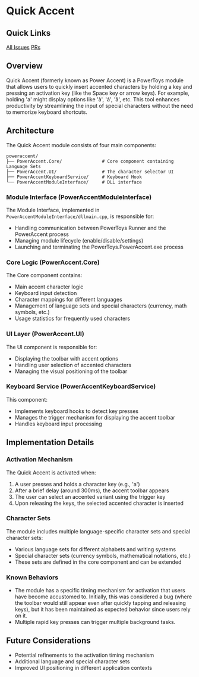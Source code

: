 # Quick Accent

## Quick Links

[All Issues](https://github.com/microsoft/PowerToys/issues?q=state%3Aopen%20label%3A%22Product-Quick%20Accent%22)
[PRs](https://github.com/microsoft/PowerToys/pulls?q=is%3Apr+label%3A%22Product-Quick+Accent%22+)

## Overview

Quick Accent (formerly known as Power Accent) is a PowerToys module that allows users to quickly insert accented characters by holding a key and pressing an activation key (like the Space key or arrow keys). For example, holding 'a' might display options like 'à', 'á', 'â', etc. This tool enhances productivity by streamlining the input of special characters without the need to memorize keyboard shortcuts.

## Architecture

The Quick Accent module consists of four main components:

```
poweraccent/
├── PowerAccent.Core/               # Core component containing Language Sets
├── PowerAccent.UI/                 # The character selector UI
├── PowerAccentKeyboardService/     # Keyboard Hook
└── PowerAccentModuleInterface/     # DLL interface
```

### Module Interface (PowerAccentModuleInterface)

The Module Interface, implemented in `PowerAccentModuleInterface/dllmain.cpp`, is responsible for:
- Handling communication between PowerToys Runner and the PowerAccent process
- Managing module lifecycle (enable/disable/settings)
- Launching and terminating the PowerToys.PowerAccent.exe process

### Core Logic (PowerAccent.Core)

The Core component contains:
- Main accent character logic
- Keyboard input detection
- Character mappings for different languages
- Management of language sets and special characters (currency, math symbols, etc.)
- Usage statistics for frequently used characters

### UI Layer (PowerAccent.UI)

The UI component is responsible for:
- Displaying the toolbar with accent options
- Handling user selection of accented characters
- Managing the visual positioning of the toolbar

### Keyboard Service (PowerAccentKeyboardService)

This component:
- Implements keyboard hooks to detect key presses
- Manages the trigger mechanism for displaying the accent toolbar
- Handles keyboard input processing

## Implementation Details

### Activation Mechanism

The Quick Accent is activated when:
1. A user presses and holds a character key (e.g., 'a')
2. After a brief delay (around 300ms), the accent toolbar appears
3. The user can select an accented variant using the trigger key
4. Upon releasing the keys, the selected accented character is inserted

### Character Sets

The module includes multiple language-specific character sets and special character sets:
- Various language sets for different alphabets and writing systems
- Special character sets (currency symbols, mathematical notations, etc.)
- These sets are defined in the core component and can be extended

### Known Behaviors

- The module has a specific timing mechanism for activation that users have become accustomed to. Initially, this was considered a bug (where the toolbar would still appear even after quickly tapping and releasing keys), but it has been maintained as expected behavior since users rely on it.
- Multiple rapid key presses can trigger multiple background tasks.

## Future Considerations

- Potential refinements to the activation timing mechanism
- Additional language and special character sets
- Improved UI positioning in different application contexts
